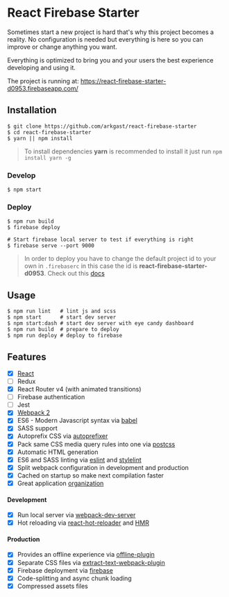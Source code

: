 # React Firebase Starter

Sometimes start a new project is hard that's why this project becomes a reality.
No configuration is needed but everything is here so you can improve or change anything you want.

Everything is optimized to bring you and your users the best experience developing and using it.

The project is running at: https://react-firebase-starter-d0953.firebaseapp.com/

## Installation

    $ git clone https://github.com/arkgast/react-firebase-starter
    $ cd react-firebase-starter
    $ yarn || npm install

> To install dependencies **yarn** is recommended to install it just run `npm install yarn -g`

### Develop
    $ npm start

### Deploy
    $ npm run build
    $ firebase deploy

    # Start firebase local server to test if everything is right
    $ firebase serve --port 9000

> In order to deploy you have to change the default project id to your own in `.firebaserc`
in this case the id is **react-firebase-starter-d0953**. Check out this [docs][firebase-hosting]

## Usage

    $ npm run lint   # lint js and scss
    $ npm start      # start dev server
    $ npm start:dash # start dev server with eye candy dashboard
    $ npm run build  # prepare to deploy
    $ npm run deploy # deploy to firebase

## Features
- [x] [React][react]
- [ ] Redux
- [x] React Router v4 (with animated transitions)
- [ ] Firebase authentication
- [ ] Jest
- [x] [Webpack 2][webpack]
- [x] ES6 - Modern Javascript syntax via [babel][babel]
- [x] SASS support
- [x] Autoprefix CSS via [autoprefixer][autoprefixer]
- [x] Pack same CSS media query rules into one via [postcss][postcss]
- [x] Automatic HTML generation
- [x] ES6 and SASS linting via [eslint][eslint] and [stylelint][stylelint]
- [x] Split webpack configuration in development and production
- [x] Cached on startup so make next compilation faster
- [x] Great application [organization][app-organization]

#### Development
- [x] Run local server via [webpack-dev-server][webpack-dev-server]
- [x] Hot reloading via [react-hot-reloader][react-hot-loader] and [HMR][hot-module-replacement]

#### Production
- [x] Provides an offline experience via [offline-plugin][offline-plugin]
- [x] Separate CSS files via [extract-text-webpack-plugin][extract-text]
- [x] Firebase deployment via [firebase][firebase-hosting]
- [x] Code-splitting and async chunk loading
- [x] Compressed assets files

[firebase-hosting]: https://firebase.google.com/docs/hosting/quickstart
[react]: https://facebook.github.io/react
[webpack]: https://webpack.js.org/configuration
[babel]: https://babeljs.io/
[autoprefixer]: https://github.com/postcss/autoprefixer
[postcss]: https://github.com/postcss/postcss-loader
[eslint]: https://eslint.org
[stylelint]: https://github.com/stylelint/stylelint
[webpack-dev-server]: https://github.com/webpack/webpack-dev-server
[react-hot-loader]: https://github.com/gaearon/react-hot-loader
[hot-module-replacement]: https://webpack.js.org/guides/hot-module-replacement
[offline-plugin]: https://github.com/NekR/offline-plugin
[extract-text]: https://github.com/webpack-contrib/extract-text-webpack-plugin
[app-organization]: https://medium.com/@alexmngn/how-to-better-organize-your-react-applications-2fd3ea1920f1
